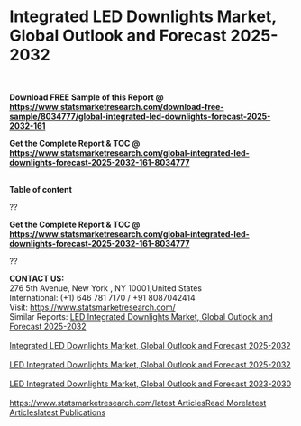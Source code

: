 <h1>Integrated LED Downlights Market, Global Outlook and Forecast 2025-2032</h1><br/><p><strong>Download FREE Sample of this Report @ <a href="https://www.statsmarketresearch.com/download-free-sample/8034777/global-integrated-led-downlights-forecast-2025-2032-161">https://www.statsmarketresearch.com/download-free-sample/8034777/global-integrated-led-downlights-forecast-2025-2032-161</a></strong></p>

<div><b>Get the Complete Report & TOC @ <a href="https://www.statsmarketresearch.com/global-integrated-led-downlights-forecast-2025-2032-161-8034777">https://www.statsmarketresearch.com/global-integrated-led-downlights-forecast-2025-2032-161-8034777</a></b></div>

<p><br />
<b>Table of content</b></p>

<p>??</p>

<div><b>Get the Complete Report & TOC @ <a href="https://www.statsmarketresearch.com/global-integrated-led-downlights-forecast-2025-2032-161-8034777">https://www.statsmarketresearch.com/global-integrated-led-downlights-forecast-2025-2032-161-8034777</a></b></div>

<p>??</p>

<p><b>CONTACT US:</b><br />
276 5th Avenue, New York , NY 10001,United States<br />
International: (+1) 646 781 7170 / +91 8087042414<br />
Visit: <a href="https://www.statsmarketresearch.com/">https://www.statsmarketresearch.com/</a><br />
Similar Reports: <a href="https://www.statsmarketresearch.com/global-integrated-led-downlights-forecast-2025-2032-161-8034777">LED Integrated Downlights Market, Global Outlook and Forecast 2025-2032</a><br />
<br />
<a href="https://www.statsmarketresearch.com/global-integrated-led-downlights-forecast-2025-2032-161-8034777">Integrated LED Downlights Market, Global Outlook and Forecast 2025-2032</a><br />
<br />
<a href="https://www.statsmarketresearch.com/global-integrated-led-downlights-forecast-2025-2032-161-8034777">LED Integrated Downlights Market, Global Outlook and Forecast 2025-2032</a><br />
<br />
<a href="https://www.statsmarketresearch.com/global-integrated-led-downlights-forecast-2025-2032-161-8034777">LED Integrated Downlights Market, Global Outlook and Forecast 2023-2030</a><br />
<br />
<a href="https://gyeongbokgung.com">https://www.statsmarketresearch.com/</a><a href="https://hallyeomaritime.com">latest Articles</a><a href="https://jingwansa.com">Read More</a><a href="https://nguoiviet.jp/">latest Articles</a><a href="https://www.intelmarketresearch.com/">latest Publications</a></p>
